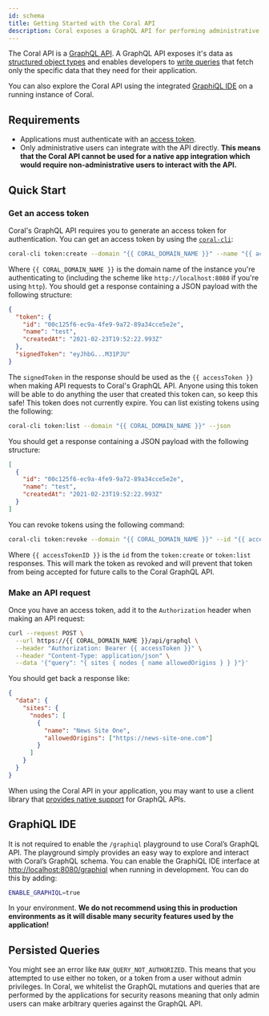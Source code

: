 ```yaml
---
id: schema
title: Getting Started with the Coral API
description: Coral exposes a GraphQL API for performing administrative tasks.
---
```


The Coral API is a [GraphQL API](https://graphql.org/). A GraphQL API exposes
it's data as [structured object types](https://graphql.org/learn/schema/) and
enables developers to [write queries](https://graphql.org/learn/queries/) that
fetch only the specific data that they need for their application.

You can also explore the Coral API using the integrated [GraphiQL IDE](#graphiql-ide) on a
running instance of Coral.

## Requirements

- Applications must authenticate with an [access token](#get-an-access-token).
- Only administrative users can integrate with the API directly. **This means
  that the Coral API cannot be used for a native app integration which would
  require non-administrative users to interact with the API.**

## Quick Start

### Get an access token

Coral's GraphQL API requires you to generate an access token for authentication.
You can get an access token by using the [`coral-cli`](https://github.com/coralproject/coral-cli#coral-cli-tokencreate):

```bash
coral-cli token:create --domain "{{ CORAL_DOMAIN_NAME }}" --name "{{ accessTokenName }}" --json
```

Where `{{ CORAL_DOMAIN_NAME }}` is the domain name of the instance you're
authenticating to (including the scheme like `http://localhost:8080` if you're
using `http`). You should get a response containing a JSON payload with the
following structure:

```json
{
  "token": {
    "id": "00c125f6-ec9a-4fe9-9a72-89a34cce5e2e",
    "name": "test",
    "createdAt": "2021-02-23T19:52:22.993Z"
  },
  "signedToken": "eyJhbG...M31PJU"
}
```

The `signedToken` in the response should be used as the `{{ accessToken }}` when
making API requests to Coral's GraphQL API. Anyone using this token will be able
to do anything the user that created this token can, so keep this safe! This
token does not currently expire. You can list existing tokens using the
following:

```bash
coral-cli token:list --domain "{{ CORAL_DOMAIN_NAME }}" --json
```

You should get a response containing a JSON payload with the following
structure:

```json
[
  {
    "id": "00c125f6-ec9a-4fe9-9a72-89a34cce5e2e",
    "name": "test",
    "createdAt": "2021-02-23T19:52:22.993Z"
  }
]
```

You can revoke tokens using the following command:

```bash
coral-cli token:revoke --domain "{{ CORAL_DOMAIN_NAME }}" --id "{{ accessTokenID }}"
```

Where `{{ accessTokenID }}` is the `id` from the `token:create` or `token:list`
responses. This will mark the token as revoked and will prevent that token from
being accepted for future calls to the Coral GraphQL API.

### Make an API request

Once you have an access token, add it to the `Authorization` header when making
an API request:

```bash
curl --request POST \
  --url https://{{ CORAL_DOMAIN_NAME }}/api/graphql \
  --header "Authorization: Bearer {{ accessToken }}" \
  --header "Content-Type: application/json" \
  --data '{"query": "{ sites { nodes { name allowedOrigins } } }"}'
```

You should get back a response like:

```json
{
  "data": {
    "sites": {
      "nodes": [
        {
          "name": "News Site One",
          "allowedOrigins": ["https://news-site-one.com"]
        }
      ]
    }
  }
}
```

When using the Coral API in your application, you may want to use a client
library that [provides native support](https://graphql.org/code/) for GraphQL
APIs.

## GraphiQL IDE

It is not required to enable the `/graphiql` playground to use Coral’s GraphQL
API. The playground simply provides an easy way to explore and interact with
Coral’s GraphQL schema. You can enable the GraphiQL IDE interface at
[http://localhost:8080/graphiql](http://localhost:8080/graphiql) when running in
development. You can do this by adding:

```bash
ENABLE_GRAPHIQL=true
```

In your environment. **We do not recommend using this in production environments
as it will disable many security features used by the application!**

## Persisted Queries

You might see an error like `RAW_QUERY_NOT_AUTHORIZED`. This means that you
attempted to use either no token, or a token from a user without admin
privileges. In Coral, we whitelist the GraphQL mutations and queries that are
performed by the applications for security reasons meaning that only admin users
can make arbitrary queries against the GraphQL API.
